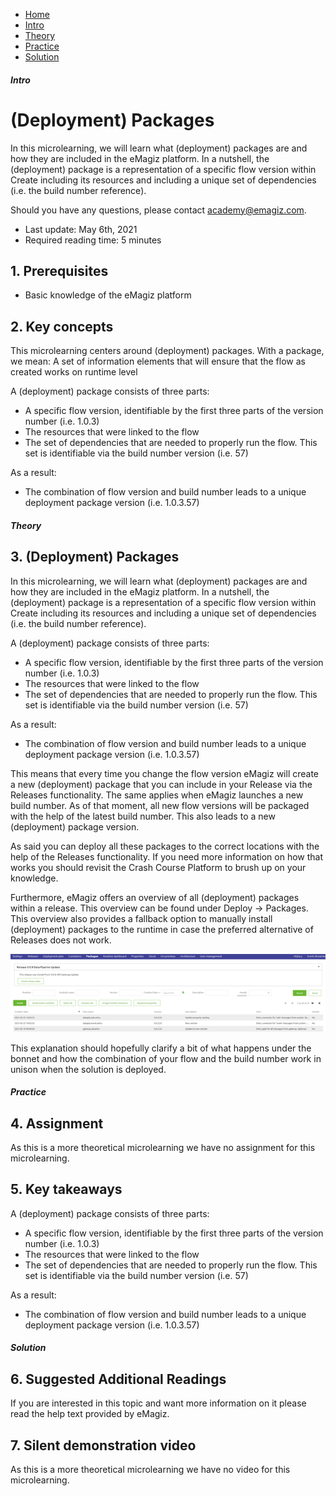 <div class="ez-academy">
    <div class="ez-academy__body">
        <main class="micro-learning">
        <ul class="doc-nav">
            <li class="doc-nav__item"><a href="../../docs/microlearning/novice-release-management-index" class="doc-nav__link">Home</a></li>
            <li class="doc-nav__item"><a href="#intro" class="doc-nav__link">Intro</a></li>
            <li class="doc-nav__item"><a href="#theory" class="doc-nav__link">Theory</a></li>
            <li class="doc-nav__item"><a href="#practice" class="doc-nav__link">Practice</a></li>
            <li class="doc-nav__item"><a href="#solution" class="doc-nav__link">Solution</a></li>
        </ul>

<div class="doc">

##### Intro

# (Deployment) Packages

In this microlearning, we will learn what (deployment) packages are and how they are included in the eMagiz platform. In a nutshell, the (deployment) package is a representation of a specific flow version within Create including its resources and including a unique set of dependencies (i.e. the build number reference).

Should you have any questions, please contact academy@emagiz.com.

- Last update: May 6th, 2021
- Required reading time: 5 minutes

## 1. Prerequisites
- Basic knowledge of the eMagiz platform

## 2. Key concepts
This microlearning centers around (deployment) packages.
With a package, we mean: A set of information elements that will ensure that the flow as created works on runtime level

A (deployment) package consists of three parts:

- A specific flow version, identifiable by the first three parts of the version number (i.e. 1.0.3)
- The resources that were linked to the flow
- The set of dependencies that are needed to properly run the flow. This set is identifiable via the build number version (i.e. 57)

As a result:
- The combination of flow version and build number leads to a unique deployment package version (i.e. 1.0.3.57)


##### Theory

## 3. (Deployment) Packages

In this microlearning, we will learn what (deployment) packages are and how they are included in the eMagiz platform. In a nutshell, the (deployment) package is a representation of a specific flow version within Create including its resources and including a unique set of dependencies (i.e. the build number reference).

A (deployment) package consists of three parts:

- A specific flow version, identifiable by the first three parts of the version number (i.e. 1.0.3)
- The resources that were linked to the flow
- The set of dependencies that are needed to properly run the flow. This set is identifiable via the build number version (i.e. 57)

As a result:
- The combination of flow version and build number leads to a unique deployment package version (i.e. 1.0.3.57)

This means that every time you change the flow version eMagiz will create a new (deployment) package that you can include in your Release via the Releases functionality. The same applies when eMagiz launches a new build number. As of that moment, all new flow versions will be packaged with the help of the latest build number. This also leads to a new (deployment) package version.

As said you can deploy all these packages to the correct locations with the help of the Releases functionality. If you need more information on how that works you should revisit the Crash Course Platform to brush up on your knowledge.

Furthermore, eMagiz offers an overview of all (deployment) packages within a release. This overview can be found under Deploy -> Packages. This overview also provides a fallback option to manually install (deployment) packages to the runtime in case the preferred alternative of Releases does not work.

<p align="center"><img src="../../img/microlearning/novice-release-management-packages--packages-overview.png"></p>

This explanation should hopefully clarify a bit of what happens under the bonnet and how the combination of your flow and the build number work in unison when the solution is deployed.

##### Practice

## 4. Assignment

As this is a more theoretical microlearning we have no assignment for this microlearning.

## 5. Key takeaways

A (deployment) package consists of three parts:

- A specific flow version, identifiable by the first three parts of the version number (i.e. 1.0.3)
- The resources that were linked to the flow
- The set of dependencies that are needed to properly run the flow. This set is identifiable via the build number version (i.e. 57)

As a result:
- The combination of flow version and build number leads to a unique deployment package version (i.e. 1.0.3.57)

##### Solution

## 6. Suggested Additional Readings

If you are interested in this topic and want more information on it please read the help text provided by eMagiz.

## 7. Silent demonstration video

As this is a more theoretical microlearning we have no video for this microlearning.

</div>
</main>
</div>
</div>